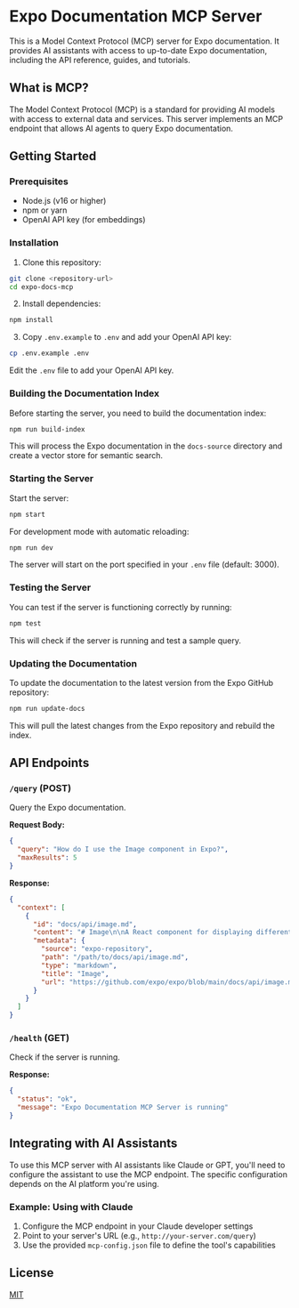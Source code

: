 # Expo Documentation MCP Server

This is a Model Context Protocol (MCP) server for Expo documentation. It provides AI assistants with access to up-to-date Expo documentation, including the API reference, guides, and tutorials.

## What is MCP?

The Model Context Protocol (MCP) is a standard for providing AI models with access to external data and services. This server implements an MCP endpoint that allows AI agents to query Expo documentation.

## Getting Started

### Prerequisites

- Node.js (v16 or higher)
- npm or yarn
- OpenAI API key (for embeddings)

### Installation

1. Clone this repository:
```bash
git clone <repository-url>
cd expo-docs-mcp
```

2. Install dependencies:
```bash
npm install
```

3. Copy `.env.example` to `.env` and add your OpenAI API key:
```bash
cp .env.example .env
```

Edit the `.env` file to add your OpenAI API key.

### Building the Documentation Index

Before starting the server, you need to build the documentation index:

```bash
npm run build-index
```

This will process the Expo documentation in the `docs-source` directory and create a vector store for semantic search.

### Starting the Server

Start the server:
```bash
npm start
```

For development mode with automatic reloading:
```bash
npm run dev
```

The server will start on the port specified in your `.env` file (default: 3000).

### Testing the Server

You can test if the server is functioning correctly by running:

```bash
npm test
```

This will check if the server is running and test a sample query.

### Updating the Documentation

To update the documentation to the latest version from the Expo GitHub repository:

```bash
npm run update-docs
```

This will pull the latest changes from the Expo repository and rebuild the index.

## API Endpoints

### `/query` (POST)

Query the Expo documentation.

**Request Body:**
```json
{
  "query": "How do I use the Image component in Expo?",
  "maxResults": 5
}
```

**Response:**
```json
{
  "context": [
    {
      "id": "docs/api/image.md",
      "content": "# Image\n\nA React component for displaying different types of images...",
      "metadata": {
        "source": "expo-repository",
        "path": "/path/to/docs/api/image.md",
        "type": "markdown",
        "title": "Image",
        "url": "https://github.com/expo/expo/blob/main/docs/api/image.md"
      }
    }
  ]
}
```

### `/health` (GET)

Check if the server is running.

**Response:**
```json
{
  "status": "ok",
  "message": "Expo Documentation MCP Server is running"
}
```

## Integrating with AI Assistants

To use this MCP server with AI assistants like Claude or GPT, you'll need to configure the assistant to use the MCP endpoint. The specific configuration depends on the AI platform you're using.

### Example: Using with Claude

1. Configure the MCP endpoint in your Claude developer settings
2. Point to your server's URL (e.g., `http://your-server.com/query`)
3. Use the provided `mcp-config.json` file to define the tool's capabilities

## License

[MIT](LICENSE)
